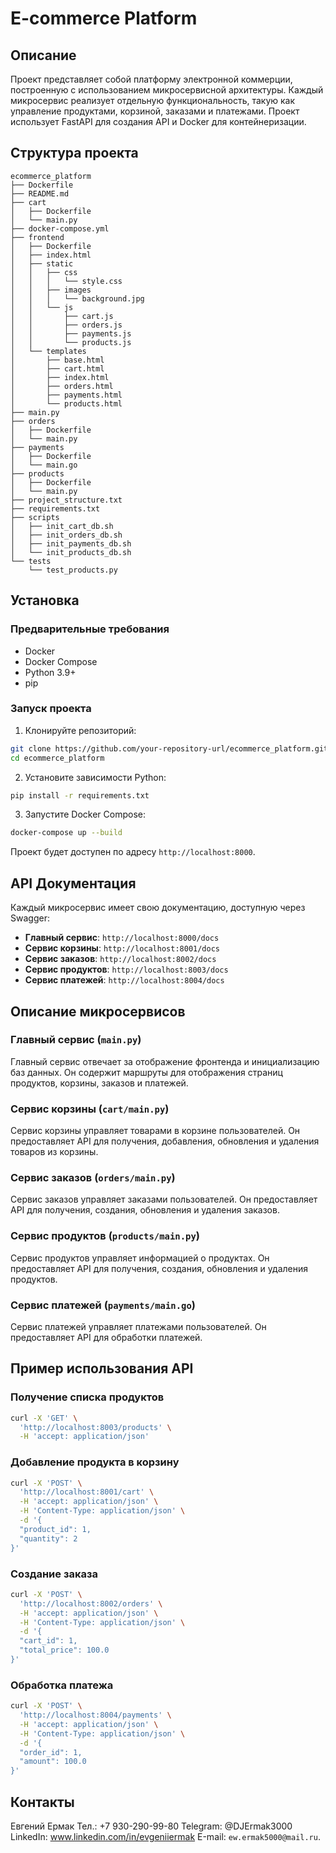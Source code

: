 # E-commerce Platform

## Описание

Проект представляет собой платформу электронной коммерции, построенную с использованием микросервисной архитектуры. Каждый микросервис реализует отдельную функциональность, такую как управление продуктами, корзиной, заказами и платежами. Проект использует FastAPI для создания API и Docker для контейнеризации.

## Структура проекта

```plaintext
ecommerce_platform
├── Dockerfile
├── README.md
├── cart
│   ├── Dockerfile
│   └── main.py
├── docker-compose.yml
├── frontend
│   ├── Dockerfile
│   ├── index.html
│   ├── static
│   │   ├── css
│   │   │   └── style.css
│   │   ├── images
│   │   │   └── background.jpg
│   │   └── js
│   │       ├── cart.js
│   │       ├── orders.js
│   │       ├── payments.js
│   │       └── products.js
│   └── templates
│       ├── base.html
│       ├── cart.html
│       ├── index.html
│       ├── orders.html
│       ├── payments.html
│       └── products.html
├── main.py
├── orders
│   ├── Dockerfile
│   └── main.py
├── payments
│   ├── Dockerfile
│   └── main.go
├── products
│   ├── Dockerfile
│   └── main.py
├── project_structure.txt
├── requirements.txt
├── scripts
│   ├── init_cart_db.sh
│   ├── init_orders_db.sh
│   ├── init_payments_db.sh
│   └── init_products_db.sh
└── tests
    └── test_products.py
```

## Установка

### Предварительные требования

- Docker
- Docker Compose
- Python 3.9+
- pip

### Запуск проекта

1. Клонируйте репозиторий:

```bash
git clone https://github.com/your-repository-url/ecommerce_platform.git
cd ecommerce_platform
```

2. Установите зависимости Python:

```bash
pip install -r requirements.txt
```

3. Запустите Docker Compose:

```bash
docker-compose up --build
```

Проект будет доступен по адресу `http://localhost:8000`.

## API Документация

Каждый микросервис имеет свою документацию, доступную через Swagger:

- **Главный сервис**: `http://localhost:8000/docs`
- **Сервис корзины**: `http://localhost:8001/docs`
- **Сервис заказов**: `http://localhost:8002/docs`
- **Сервис продуктов**: `http://localhost:8003/docs`
- **Сервис платежей**: `http://localhost:8004/docs`

## Описание микросервисов

### Главный сервис (`main.py`)

Главный сервис отвечает за отображение фронтенда и инициализацию баз данных. Он содержит маршруты для отображения страниц продуктов, корзины, заказов и платежей.

### Сервис корзины (`cart/main.py`)

Сервис корзины управляет товарами в корзине пользователей. Он предоставляет API для получения, добавления, обновления и удаления товаров из корзины.

### Сервис заказов (`orders/main.py`)

Сервис заказов управляет заказами пользователей. Он предоставляет API для получения, создания, обновления и удаления заказов.

### Сервис продуктов (`products/main.py`)

Сервис продуктов управляет информацией о продуктах. Он предоставляет API для получения, создания, обновления и удаления продуктов.

### Сервис платежей (`payments/main.go`)

Сервис платежей управляет платежами пользователей. Он предоставляет API для обработки платежей.

## Пример использования API

### Получение списка продуктов

```bash
curl -X 'GET' \
  'http://localhost:8003/products' \
  -H 'accept: application/json'
```

### Добавление продукта в корзину

```bash
curl -X 'POST' \
  'http://localhost:8001/cart' \
  -H 'accept: application/json' \
  -H 'Content-Type: application/json' \
  -d '{
  "product_id": 1,
  "quantity": 2
}'
```

### Создание заказа

```bash
curl -X 'POST' \
  'http://localhost:8002/orders' \
  -H 'accept: application/json' \
  -H 'Content-Type: application/json' \
  -d '{
  "cart_id": 1,
  "total_price": 100.0
}'
```

### Обработка платежа

```bash
curl -X 'POST' \
  'http://localhost:8004/payments' \
  -H 'accept: application/json' \
  -H 'Content-Type: application/json' \
  -d '{
  "order_id": 1,
  "amount": 100.0
}'
```

## Контакты

Евгений Ермак
Тел.: +7 930-290-99-80
Telegram: @DJErmak3000
LinkedIn: www.linkedin.com/in/evgeniiermak
Е-mail: `ew.ermak5000@mail.ru`.

